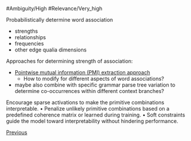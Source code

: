 #Ambiguity/High
#Relevance/Very_high

Probabilistically determine word association
- strengths
- relationships
- frequencies
- other edge qualia dimensions

Approaches for determining strength of association:
- [Pointwise mutual information (PMI) extraction approach](Modified-PMI-Association-Embedding-Approach.md)
	- How to modify for different aspects of word associations?
- maybe also combine with specific grammar parse tree variation to determine co-occurrences within different context branches?

Encourage sparse activations to make the primitive combinations interpretable.
	• Penalize unlikely primitive combinations based on a predefined coherence matrix or learned during training.
	• Soft constraints guide the model toward interpretability without hindering performance.

[Previous](Ontology-Edge-Representation)
